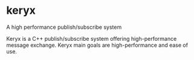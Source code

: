 # keryx
A high performance publish/subscribe system

Keryx is a C++ publish/subscribe system offering high-performance
message exchange. Keryx main goals are high-performance and ease of
use.

 
